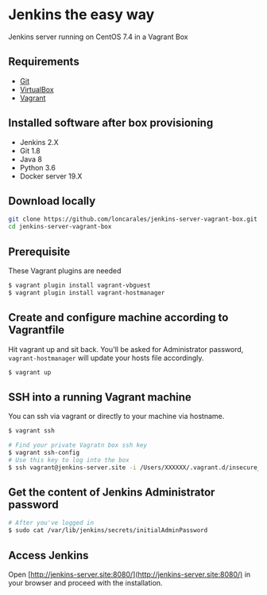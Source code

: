 # Jenkins the easy way

Jenkins server running on CentOS 7.4 in a Vagrant Box

## Requirements

* [Git](https://git-scm.com/)
* [VirtualBox](https://www.virtualbox.org/)
* [Vagrant](https://www.vagrantup.com/)

## Installed software after box provisioning

* Jenkins 2.X
* Git 1.8
* Java 8
* Python 3.6
* Docker server 19.X

## Download locally

```bash
git clone https://github.com/loncarales/jenkins-server-vagrant-box.git
cd jenkins-server-vagrant-box
```

## Prerequisite

These Vagrant plugins are needed

```bash
$ vagrant plugin install vagrant-vbguest
$ vagrant plugin install vagrant-hostmanager

```

## Create and configure machine according to Vagrantfile

Hit vagrant up and sit back. You'll be asked for Administrator password, `vagrant-hostmanager` will update your hosts file accordingly.

```bash
$ vagrant up
```

## SSH into a running Vagrant machine

You can ssh via vagrant or directly to your machine via hostname.

```bash
$ vagrant ssh
```

```bash
# Find your private Vagratn box ssh key
$ vagrant ssh-config
# Use this key to log into the box
$ ssh vagrant@jenkins-server.site -i /Users/XXXXXX/.vagrant.d/insecure_private_key
```

## Get the content of Jenkins Administrator password

```bash
# After you've logged in
$ sudo cat /var/lib/jenkins/secrets/initialAdminPassword
```

## Access Jenkins

Open [http://jenkins-server.site:8080/](http://jenkins-server.site:8080/) in your browser and proceed with the installation.
